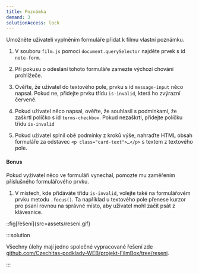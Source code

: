 ```yaml
---
title: Poznámka
demand: 3
solutionAccess: lock
---
```


Umožněte uživateli vyplněním formuláře přidat k filmu vlastní poznámku.

1. V souboru `film.js` pomocí `document.querySelector` najděte prvek s id `note-form`.

1. Při pokusu o odeslání tohoto formuláře zamezte výchozí chování prohlížeče.

1. Ověřte, že uživatel do textového pole, prvku s id `message-input` něco napsal. Pokud ne, přidejte prvku třídu `is-invalid`, která ho zvýrazní červeně.

1. Pokud uživatel něco napsal, ověřte, že souhlasil s podmínkami, že zaškrtl políčko s id `terms-checkbox`. Pokud nezaškrtl, přidejte políčku třídu `is-invalid`

1. Pokud uživatel splnil obě podmínky z kroků výše, nahraďte HTML obsah formuláře za odstavec `<p class="card-text">…</p>` s textem z textového pole.

#### Bonus

Pokud vyživatel něco ve formuláři vynechal, pomozte mu zaměřením příslušného formulářového prvku.

1. V místech, kde přidáváte třídu `is-invalid`, volejte také na formulářovém prvku metodu `.focus()`. Ta například u textového pole přenese kurzor pro psaní rovnou na správné místo, aby uživatel mohl začít psát z klávesnice.

::fig[řešení]{src=assets/reseni.gif}

:::solution

Všechny úlohy mají jedno společné vypracované řešení zde [github.com/Czechitas-podklady-WEB/projekt-FilmBox/tree/reseni](https://github.com/Czechitas-podklady-WEB/projekt-FilmBox/tree/reseni).

:::
